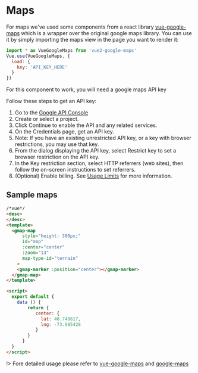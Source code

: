 # Maps

For maps we've used some components from a react library [vue-google-maps](https://github.com/xkjyeah/vue-google-maps) which is a 
wrapper over the original google maps library.
You can use it by simply importing the maps view in the page you want to render it:
```js
import * as VueGoogleMaps from 'vue2-google-maps'
Vue.use(VueGoogleMaps, {
  load: {
    key: 'API_KEY_HERE'
  }
})
```

For this component to work, you will need a google maps API key

Follow these steps to get an API key:

1. Go to the [Google API Console](https://console.developers.google.com/flows/enableapi?apiid=maps_backend,geocoding_backend,directions_backend,distance_matrix_backend,elevation_backend,places_backend&reusekey=true&pli=1)
2. Create or select a project.
3. Click Continue to enable the API and any related services.
4. On the Credentials page, get an API key.
5. Note: If you have an existing unrestricted API key, or a key with browser restrictions, you may use that key.
6. From the dialog displaying the API key, select Restrict key to set a browser restriction on the API key.
7. In the Key restriction section, select HTTP referrers (web sites), then follow the on-screen instructions to set referrers.
8. (Optional) Enable billing. See [Usage Limits](https://developers.google.com/maps/documentation/javascript/usage) for more information.

## Sample maps 

```html
/*vue*/
<desc>
</desc>
<template>
  <gmap-map
      style="height: 300px;"
      id="map"
      :center="center"
      :zoom="13"
      map-type-id="terrain"
    >
    <gmap-marker :position="center"></gmap-marker>
  </gmap-map>
</template>

<script>
  export default {
    data () {
        return {
           center: {
             lat: 40.748817,
             lng: -73.985428
           }
        }
      }
  }
</script>
```

!> Fore detailed usage please refer to [vue-google-maps](https://github.com/xkjyeah/vue-google-maps)
and [google-maps](https://developers.google.com/maps/documentation/javascript/)
